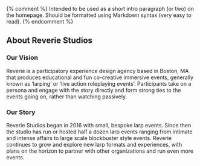 {% comment %}
Intended to be used as a short intro paragraph (or two) on the homepage.
Should be formatted using Markdown syntax (very easy to read).
{% endcomment %}

## About Reverie Studios

### Our Vision

Reverie is a participatory experience design agency based in Boston, MA that produces educational and fun co-creative immersive events, generally known as ‘larping’ or ‘live action roleplaying events’. Participants take on a persona and engage with the story directly and form strong ties to the events going on, rather than watching passively.

### Our Story

Reverie Studios began in 2016 with small, bespoke larp events. Since then the studio has run or hosted half a dozen larp events ranging from intimate and intense affairs to large scale blockbuster style events. Reverie continues to grow and explore new larp formats and experiences, with plans on the horizon to partner with other organizations and run even more events.
